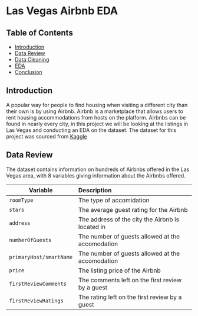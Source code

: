 # Las Vegas Airbnb EDA

## Table of Contents
* [Introduction](#introduction)
* [Data Review](#data-review)
* [Data Cleaning](#data-cleaning)
* [EDA](#eda)
* [Conclusion](#conclusion)

## Introduction

A popular way for people to find housing when visiting a different city than their own is by using Airbnb. Airbnb is a marketplace that allows users to rent housing accommodations from hosts on the platform. Airbnbs can be found in nearly every city, in this project we will be looking at the listings in Las Vegas and conducting an EDA on the dataset. The dataset for this project was sourced from [Kaggle](https://www.kaggle.com/datasets/kanchana1990/airbnb-las-vegas-listings)

## Data Review

The dataset contains information on hundreds of Airbnbs offered in the Las Vegas area, with 8 variables giving information about the Airbnbs offered.

| Variable      | Description           | 
| ------------- |:---------------------| 
| `roomType`     | The type of accomidation   |
| `stars`     | The average guest rating for the Airbnb   |   
| `address` | The address of the city the Airbnb is located in                             |
| `numberOfGuests`     | The number of guests allowed at the accomodation  |
| `primaryHost/smartName`     | The number of guests allowed at the accomodation  |
| `price`     | The listing price of the Airbnb    |   
| `firstReviewComments` | The comments left on the first review by a guest                           |
| `firstReviewRatings`     | The rating left on the first review by a guest  |
